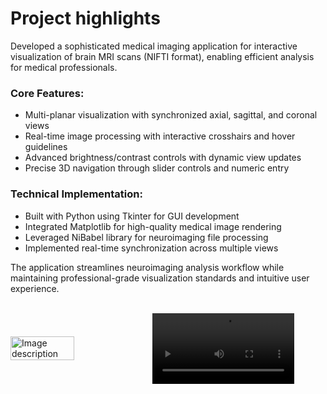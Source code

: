 # Project highlights

Developed a sophisticated medical imaging application for interactive visualization of brain MRI scans (NIFTI format), enabling efficient analysis for medical professionals.
### Core Features:

- Multi-planar visualization with synchronized axial, sagittal, and coronal views
- Real-time image processing with interactive crosshairs and hover guidelines
- Advanced brightness/contrast controls with dynamic view updates
- Precise 3D navigation through slider controls and numeric entry

### Technical Implementation:

- Built with Python using Tkinter for GUI development
- Integrated Matplotlib for high-quality medical image rendering
- Leveraged NiBabel library for neuroimaging file processing
- Implemented real-time synchronization across multiple views

The application streamlines neuroimaging analysis workflow while maintaining professional-grade visualization standards and intuitive user experience.<br><br>
<!--<img src="https://github.com/user-attachments/assets/a7a474dc-745c-49f1-93f2-bf696b54dbc9" alt="Example Image" width="600" height="500"> -->


<!--<div>
  <img src="https://github.com/user-attachments/assets/a7a474dc-745c-49f1-93f2-bf696b54dbc9" alt="Description" width="300" style="margin-right: 20px;">
  <video width="300" controls>
    <source src="https://github.com/user-attachments/assets/2997900b-74af-4416-b1f3-d57a59159481.mp4" type="video/mp4">
    Your browser does not support the video tag.
  </video>
</div> -->

<div style="display: flex; align-items: center;">
  <img src="https://github.com/user-attachments/assets/a7a474dc-745c-49f1-93f2-bf696b54dbc9" alt="Image description" width="45%">
  <video src="https://github.com/user-attachments/assets/2997900b-74af-4416-b1f3-d57a59159481" width="45%" controls></video>
</div>




